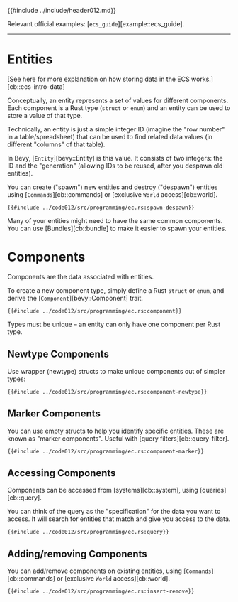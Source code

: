 {{#include ../include/header012.md}}

Relevant official examples:
[`ecs_guide`][example::ecs_guide].

---

# Entities

[See here for more explanation on how storing data in the ECS works.][cb::ecs-intro-data]

Conceptually, an entity represents a set of values for different components.
Each component is a Rust type (`struct` or `enum`) and an entity can be used to
store a value of that type.

Technically, an entity is just a simple integer ID (imagine the "row number" in
a table/spreadsheet) that can be used to find related data values (in different
"columns" of that table).

In Bevy, [`Entity`][bevy::Entity] is this value. It consists of two integers:
the ID and the "generation" (allowing IDs to be reused, after you despawn old
entities).

You can create ("spawn") new entities and destroy ("despawn") entities using
[`Commands`][cb::commands] or [exclusive `World` access][cb::world].

```rust,no_run,noplayground
{{#include ../code012/src/programming/ec.rs:spawn-despawn}}
```

Many of your entities might need to have the same common components. You can use
[Bundles][cb::bundle] to make it easier to spawn your entities.

# Components

Components are the data associated with entities.

To create a new component type, simply define a Rust `struct` or `enum`, and
derive the [`Component`][bevy::Component] trait.

```rust,no_run,noplayground
{{#include ../code012/src/programming/ec.rs:component}}
```

Types must be unique – an entity can only have one component per Rust type.

## Newtype Components

Use wrapper (newtype) structs to make unique components out of simpler types:

```rust,no_run,noplayground
{{#include ../code012/src/programming/ec.rs:component-newtype}}
```

## Marker Components

You can use empty structs to help you identify specific entities. These are
known as "marker components". Useful with [query filters][cb::query-filter].

```rust,no_run,noplayground
{{#include ../code012/src/programming/ec.rs:component-marker}}
```

## Accessing Components

Components can be accessed from [systems][cb::system], using [queries][cb::query].

You can think of the query as the "specification" for the data you want to access.
It will search for entities that match and give you access to the data.

```rust,no_run,noplayground
{{#include ../code012/src/programming/ec.rs:query}}
```

## Adding/removing Components

You can add/remove components on existing entities, using [`Commands`][cb::commands] or
[exclusive `World` access][cb::world].

```rust,no_run,noplayground
{{#include ../code012/src/programming/ec.rs:insert-remove}}
```
